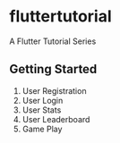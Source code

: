 # fluttertutorial

A Flutter Tutorial Series

## Getting Started

1. User Registration
2. User Login
3. User Stats
4. User Leaderboard
5. Game Play
